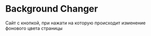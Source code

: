 # Background Changer
Сайт с кнопкой, при нажати на которую происходит изменение фонового цвета страницы